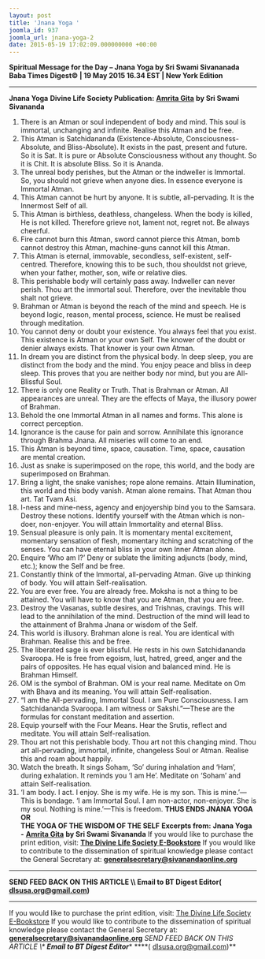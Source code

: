 ```yaml
---
layout: post
title: 'Jnana Yoga '
joomla_id: 937
joomla_url: jnana-yoga-2
date: 2015-05-19 17:02:09.000000000 +00:00
---
```

**Spiritual Message for the Day – Jnana Yoga by Sri Swami Sivananada**
**Baba Times Digest© | 19 May 2015 16.34 EST | New York Edition**
* * *
**Jnana Yoga**
**Divine Life Society Publication:** [**Amrita Gita**](http://www.dlshq.org/download/amrita.htm#_VPID_8) **by Sri Swami Sivananda**
1. There is an Atman or soul independent of body and mind. This soul is immortal, unchanging and infinite. Realise this Atman and be free. 
2. This Atman is Satchidananda (Existence-Absolute, Consciousness-Absolute, and Bliss-Absolute). It exists in the past, present and future. So it is Sat. It is pure or Absolute Consciousness without any thought. So it is Chit. It is absolute Bliss. So it is Ananda. 
3. The unreal body perishes, but the Atman or the indweller is Immortal. So, you should not grieve when anyone dies. In essence everyone is Immortal Atman. 
4. This Atman cannot be hurt by anyone. It is subtle, all-pervading. It is the Innermost Self of all. 
5. This Atman is birthless, deathless, changeless. When the body is killed, He is not killed. Therefore grieve not, lament not, regret not. Be always cheerful. 
6. Fire cannot burn this Atman, sword cannot pierce this Atman, bomb cannot destroy this Atman, machine-guns cannot kill this Atman. 
7. This Atman is eternal, immovable, secondless, self-existent, self-centred. Therefore, knowing this to be such, thou shouldst not grieve, when your father, mother, son, wife or relative dies. 
8. This perishable body will certainly pass away. Indweller can never perish. Thou art the immortal soul. Therefore, over the inevitable thou shalt not grieve. 
9. Brahman or Atman is beyond the reach of the mind and speech. He is beyond logic, reason, mental process, science. He must be realised through meditation. 
10. You cannot deny or doubt your existence. You always feel that you exist. This existence is Atman or your own Self. The knower of the doubt or denier always exists. That knower is your own Atman. 
11. In dream you are distinct from the physical body. In deep sleep, you are distinct from the body and the mind. You enjoy peace and bliss in deep sleep. This proves that you are neither body nor mind, but you are All-Blissful Soul. 
12. There is only one Reality or Truth. That is Brahman or Atman. All appearances are unreal. They are the effects of Maya, the illusory power of Brahman. 
13. Behold the one Immortal Atman in all names and forms. This alone is correct perception. 
14. Ignorance is the cause for pain and sorrow. Annihilate this ignorance through Brahma Jnana. All miseries will come to an end. 
15. This Atman is beyond time, space, causation. Time, space, causation are mental creation. 
16. Just as snake is superimposed on the rope, this world, and the body are superimposed on Brahman. 
17. Bring a light, the snake vanishes; rope alone remains. Attain Illumination, this world and this body vanish. Atman alone remains. That Atman thou art. Tat Tvam Asi. 
18. I-ness and mine-ness, agency and enjoyership bind you to the Samsara. Destroy these notions. Identify yourself with the Atman which is non-doer, non-enjoyer. You will attain Immortality and eternal Bliss. 
19. Sensual pleasure is only pain. It is momentary mental excitement, momentary sensation of flesh, momentary itching and scratching of the senses. You can have eternal bliss in your own Inner Atman alone. 
20. Enquire ‘Who am I?’ Deny or sublate the limiting adjuncts (body, mind, etc.); know the Self and be free. 
21. Constantly think of the Immortal, all-pervading Atman. Give up thinking of body. You will attain Self-realisation. 
22. You are ever free. You are already free. Moksha is not a thing to be attained. You will have to know that you are Atman, that you are free. 
23. Destroy the Vasanas, subtle desires, and Trishnas, cravings. This will lead to the annihilation of the mind. Destruction of the mind will lead to the attainment of Brahma Jnana or wisdom of the Self. 
24. This world is illusory. Brahman alone is real. You are identical with Brahman. Realise this and be free. 
25. The liberated sage is ever blissful. He rests in his own Satchidananda Svaroopa. He is free from egoism, lust, hatred, greed, anger and the pairs of opposites. He has equal vision and balanced mind. He is Brahman Himself. 
26. OM is the symbol of Brahman. OM is your real name. Meditate on Om with Bhava and its meaning. You will attain Self-realisation. 
27. “I am the All-pervading, Immortal Soul. I am Pure Consciousness. I am Satchidananda Svaroopa. I am witness or Sakshi.”—These are the formulas for constant meditation and assertion. 
28. Equip yourself with the Four Means. Hear the Srutis, reflect and meditate. You will attain Self-realisation. 
29. Thou art not this perishable body. Thou art not this changing mind. Thou art all-pervading, immortal, infinite, changeless Soul or Atman. Realise this and roam about happily. 
30. Watch the breath. It sings Soham, ‘So’ during inhalation and ‘Ham’, during exhalation. It reminds you ‘I am He’. Meditate on ‘Soham’ and attain Self-realisation. 
31. ‘I am body. I act. I enjoy. She is my wife. He is my son. This is mine.’—This is bondage. ‘I am Immortal Soul. I am non-actor, non-enjoyer. She is my soul. Nothing is mine.’—This is freedom. 
**THUS ENDS JNANA YOGA OR**   
 **THE YOGA OF THE WISDOM OF THE SELF**
**Excerpts from:**  **Jnana Yoga -** [**Amrita Gita**](http://www.dlshq.org/download/amrita.htm#_VPID_8) **by Sri Swami Sivananda**
If you would like to purchase the print edition, visit: **[The Divine Life Society E-Bookstore](http://www.dlshq.org/download/download.htm)**
If you would like to contribute to the dissemination of spiritual knowledge please contact the General Secretary at: [](mailto:%20%3Cscript%20type=%27text/javascript%27%3E%20%3C%21--%20var%20prefix%20=%20%27ma%27%20+%20%27il%27%20+%20%27to%27;%20var%20path%20=%20%27hr%27%20+%20%27ef%27%20+%20%27=%27;%20var%20addy57016%20=%20%27generalsecretary%27%20+%20%27@%27;%20addy57016%20=%20addy57016%20+%20%27sivanandaonline%27%20+%20%27.%27%20+%20%27org%27;%20document.write%28%27%3Ca%20%27%20+%20path%20+%20%27%5C%27%27%20+%20prefix%20+%20%27:%27%20+%20addy57016%20+%20%27%5C%27%3E%27%29;%20document.write%28addy57016%29;%20document.write%28%27%3C%5C/a%3E%27%29;%20//--%3E%5Cn%20%3C/script%3E%3Cscript%20type=%27text/javascript%27%3E%20%3C%21--%20document.write%28%27%3Cspan%20style=%5C%27display:%20none;%5C%27%3E%27%29;%20//--%3E%20%3C/script%3EThis%20email%20address%20is%20being%20protected%20from%20spambots.%20You%20need%20JavaScript%20enabled%20to%20view%20it.%20%3Cscript%20type=%27text/javascript%27%3E%20%3C%21--%20document.write%28%27%3C/%27%29;%20document.write%28%27span%3E%27%29;%20//--%3E%20%3C/script%3E?subject=Contribution%20to%20Dissemination%20of%20Spiritual%20Knowledge) **generalsecretary@sivanandaonline.org**
****
**SEND FEED BACK ON THIS ARTICLE \\\ Email to BT Digest Editor[](mailto:%20%3Cscript%20type=%27text/javascript%27%3E%20%3C%21--%20var%20prefix%20=%20%27ma%27%20+%20%27il%27%20+%20%27to%27;%20var%20path%20=%20%27hr%27%20+%20%27ef%27%20+%20%27=%27;%20var%20addy72654%20=%20%27dlsusa.org%27%20+%20%27@%27;%20addy72654%20=%20addy72654%20+%20%27gmail%27%20+%20%27.%27%20+%20%27com%27;%20document.write%28%27%3Ca%20%27%20+%20path%20+%20%27%5C%27%27%20+%20prefix%20+%20%27:%27%20+%20addy72654%20+%20%27%5C%27%3E%27%29;%20document.write%28addy72654%29;%20document.write%28%27%3C%5C/a%3E%27%29;%20//--%3E%5Cn%20%3C/script%3E%3Cscript%20type=%27text/javascript%27%3E%20%3C%21--%20document.write%28%27%3Cspan%20style=%5C%27display:%20none;%5C%27%3E%27%29;%20//--%3E%20%3C/script%3EThis%20email%20address%20is%20being%20protected%20from%20spambots.%20You%20need%20JavaScript%20enabled%20to%20view%20it.%20%3Cscript%20type=%27text/javascript%27%3E%20%3C%21--%20document.write%28%27%3C/%27%29;%20document.write%28%27span%3E%27%29;%20//--%3E%20%3C/script%3E?subject=DLS%20Posts)( [dlsusa.org@gmail.com](mailto:dlsusa.org@gmail.com))**
* * *
  
If you would like to purchase the print edition, visit: [The Divine Life Society E-Bookstore](http://www.dlshq.org/download/download.htm)
If you would like to contribute to the dissemination of spiritual knowledge please contact the General Secretary at: **[generalsecretary@sivanandaonline.org](mailto:generalsecretary@sivanandaonline.org)**
**SEND FEED BACK ON THIS ARTICLE \\\**  **Email to BT Digest Editor**** [](mailto:%20%3Cscript%20type=%27text/javascript%27%3E%20%3C%21--%20var%20prefix%20=%20%27ma%27%20+%20%27il%27%20+%20%27to%27;%20var%20path%20=%20%27hr%27%20+%20%27ef%27%20+%20%27=%27;%20var%20addy72654%20=%20%27dlsusa.org%27%20+%20%27@%27;%20addy72654%20=%20addy72654%20+%20%27gmail%27%20+%20%27.%27%20+%20%27com%27;%20document.write%28%27%3Ca%20%27%20+%20path%20+%20%27%5C%27%27%20+%20prefix%20+%20%27:%27%20+%20addy72654%20+%20%27%5C%27%3E%27%29;%20document.write%28addy72654%29;%20document.write%28%27%3C%5C/a%3E%27%29;%20//--%3E%5Cn%20%3C/script%3E%3Cscript%20type=%27text/javascript%27%3E%20%3C%21--%20document.write%28%27%3Cspan%20style=%5C%27display:%20none;%5C%27%3E%27%29;%20//--%3E%20%3C/script%3EThis%20email%20address%20is%20being%20protected%20from%20spambots.%20You%20need%20JavaScript%20enabled%20to%20view%20it.%20%3Cscript%20type=%27text/javascript%27%3E%20%3C%21--%20document.write%28%27%3C/%27%29;%20document.write%28%27span%3E%27%29;%20//--%3E%20%3C/script%3E?subject=DLS%20Posts)****( [dlsusa.org@gmail.com](mailto:dlsusa.org@gmail.com))**  
